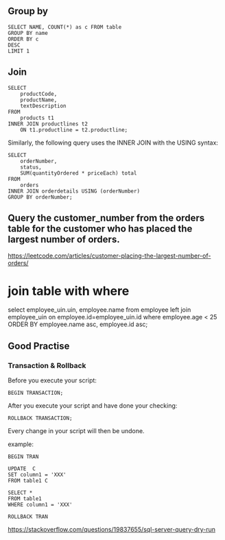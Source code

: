 ## Group by
```
SELECT NAME, COUNT(*) as c FROM table 
GROUP BY name 
ORDER BY c 
DESC 
LIMIT 1
```

## Join
```
SELECT 
    productCode, 
    productName, 
    textDescription
FROM
    products t1
INNER JOIN productlines t2 
    ON t1.productline = t2.productline;
```

Similarly, the following query uses the INNER JOIN with the USING syntax:
```
SELECT 
    orderNumber,
    status,
    SUM(quantityOrdered * priceEach) total
FROM
    orders
INNER JOIN orderdetails USING (orderNumber)
GROUP BY orderNumber;
```


## Query the customer_number from the orders table for the customer who has placed the largest number of orders.
https://leetcode.com/articles/customer-placing-the-largest-number-of-orders/

# join table with where
select employee_uin.uin, employee.name 
from employee
left join employee_uin 
on employee.id=employee_uin.id
where employee.age < 25
ORDER BY employee.name asc, employee.id asc;

## Good Practise

### Transaction & Rollback
Before you execute your script:
```
BEGIN TRANSACTION;
```
After you execute your script and have done your checking:
```
ROLLBACK TRANSACTION;
```
Every change in your script will then be undone.

example:
```
BEGIN TRAN

UPDATE  C
SET column1 = 'XXX'
FROM table1 C

SELECT *
FROM table1
WHERE column1 = 'XXX'

ROLLBACK TRAN
```

https://stackoverflow.com/questions/19837655/sql-server-query-dry-run

